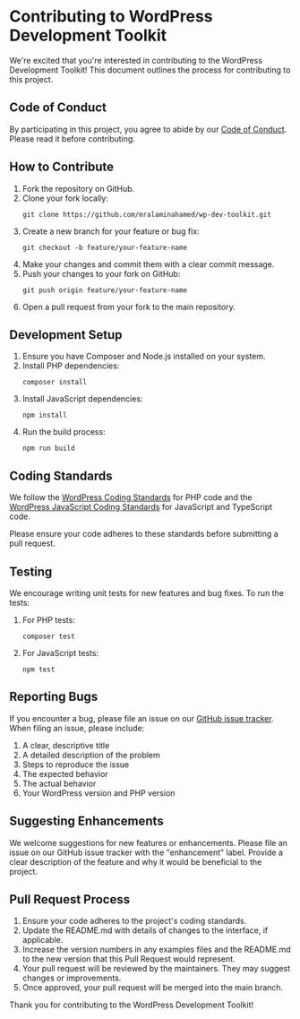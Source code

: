 # Contributing to WordPress Development Toolkit

We're excited that you're interested in contributing to the WordPress Development Toolkit! This document outlines the process for contributing to this project.

## Code of Conduct

By participating in this project, you agree to abide by our [Code of Conduct](CODE_OF_CONDUCT.md). Please read it before contributing.

## How to Contribute

1. Fork the repository on GitHub.
2. Clone your fork locally:
   ```
   git clone https://github.com/mralaminahamed/wp-dev-toolkit.git
   ```
3. Create a new branch for your feature or bug fix:
   ```
   git checkout -b feature/your-feature-name
   ```
4. Make your changes and commit them with a clear commit message.
5. Push your changes to your fork on GitHub:
   ```
   git push origin feature/your-feature-name
   ```
6. Open a pull request from your fork to the main repository.

## Development Setup

1. Ensure you have Composer and Node.js installed on your system.
2. Install PHP dependencies:
   ```
   composer install
   ```
3. Install JavaScript dependencies:
   ```
   npm install
   ```
4. Run the build process:
   ```
   npm run build
   ```

## Coding Standards

We follow the [WordPress Coding Standards](https://make.wordpress.org/core/handbook/best-practices/coding-standards/) for PHP code and the [WordPress JavaScript Coding Standards](https://make.wordpress.org/core/handbook/best-practices/coding-standards/javascript/) for JavaScript and TypeScript code.

Please ensure your code adheres to these standards before submitting a pull request.

## Testing

We encourage writing unit tests for new features and bug fixes. To run the tests:

1. For PHP tests:
   ```
   composer test
   ```
2. For JavaScript tests:
   ```
   npm test
   ```

## Reporting Bugs

If you encounter a bug, please file an issue on our [GitHub issue tracker](https://github.com/yourusername/wp-dev-toolkit/issues). When filing an issue, please include:

1. A clear, descriptive title
2. A detailed description of the problem
3. Steps to reproduce the issue
4. The expected behavior
5. The actual behavior
6. Your WordPress version and PHP version

## Suggesting Enhancements

We welcome suggestions for new features or enhancements. Please file an issue on our GitHub issue tracker with the "enhancement" label. Provide a clear description of the feature and why it would be beneficial to the project.

## Pull Request Process

1. Ensure your code adheres to the project's coding standards.
2. Update the README.md with details of changes to the interface, if applicable.
3. Increase the version numbers in any examples files and the README.md to the new version that this Pull Request would represent.
4. Your pull request will be reviewed by the maintainers. They may suggest changes or improvements.
5. Once approved, your pull request will be merged into the main branch.

Thank you for contributing to the WordPress Development Toolkit!
